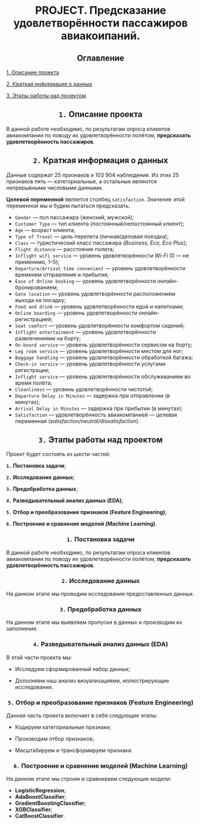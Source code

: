 # <center> **PROJECT. Предсказание удовлетворённости пассажиров авиакоипаний.**

## <center> **Оглавление**
[1. Описание проекта](https://github.com/Ilya-Zakharenko/sf_data_sciense/tree/main/PROJECT_Predicting_airline_passenger_satisfaction/README.md#Описание-проекта)

[2. Краткая информация о данных](https://github.com/Ilya-Zakharenko/sf_data_sciense/tree/main/PROJECT_Predicting_airline_passenger_satisfaction/README.md#Краткая-информация-о-данных)

[3. Этапы работы над проектом](https://github.com/Ilya-Zakharenko/sf_data_sciense/tree/main/PROJECT_Predicting_airline_passenger_satisfaction/README.md#Этапы-работы-над-проектом)



## <center> **`1.` Описание проекта**
В данной работе необходимо, по результатам опроса клиентов авиакомпании по поводу их удовлетворённости полётом, **предсказать удовлетворённость пассажиров**.



## <center> **`2.` Краткая информация о данных**
Данные содержат 25 признаков и 103 904 наблюдения. Из этих 25 признаков пять — категориальные, а остальные являются непрерывными числовыми данными.

**Целевой переменной** является столбец `satisfaction`. Значение этой переменной мы и будем пытаться предсказать.

* `Gender` — пол пассажира (женский, мужской);
* `Customer Type` — тип клиента (постоянный/непостоянный клиент);
* `Age` — возраст клиента;
* `Type of Travel` — цель перелета (личная/деловая поездка);
* `Class` — туристический класс пассажира (*Business, Eco, Eco Plus*);
* `Flight distance` — расстояние полета;
* `Inflight wifi service` — уровень удовлетворённости *Wi-Fi* (0 — не применимо, 1–5);
* `Departure/Arrival time convenient` — уровень удовлетворённости временем отправления и прибытия;
* `Ease of Online booking` — уровень удовлетворённости онлайн-бронированием;
* `Gate location` — уровень удовлетворённости расположением выхода на посадку;
* `Food and drink` — уровень удовлетворённости едой и напитками;
* `Online boarding` — уровень удовлетворённости онлайн-регистрацией;
* `Seat comfort` — уровень удовлетворённости комфортом сидений;
* `Inflight entertainment` — уровень удовлетворённости развлечениями на борту;
* `On-board service` — уровень удовлетворённости сервисом на борту;
* `Leg room service` — уровень удовлетворённости местом для ног;
* `Baggage handling` — уровень удовлетворённости обработкой багажа;
* `Check-in service` — уровень удовлетворённости услугами регистрации;
* `Inflight service` — уровень удовлетворённости обслуживанием во время полёта;
* `Cleanliness` — уровень удовлетворённости чистотой;
* `Departure Delay in Minutes` — задержка при отправлении (в минутах);
* `Arrival Delay in Minutes` — задержка при прибытии (в минутах);
* `Satisfaction` — удовлетворённость авиакомпанией — целевая переменная (*satisfaction/neutral/dissatisfaction*).



## <center> **`3.` Этапы работы над проектом**
Проект будет состоять из шести частей:

**`1.` Постановка задачи**;

**`2.` Исследование данных**;

**`3.` Предобработка данных**;

**`4.` Разведывательный анализ данных (EDA)**;

**`5.` Отбор и преобразование признаков (Feature Engineering)**;

**`6.` Построение и сравнение моделей (Machine Learning)**.


### <center> **`1.` Постановка задачи**
В данной работе необходимо, по результатам опроса клиентов авиакомпании по поводу их удовлетворённости полётом, **предсказать удовлетворённость пассажиров**.



### <center> **`2.` Исследование данных**
На данном этапе мы проводим исследование предоставленных данных. 



### <center> **`3.` Предобработка данных**
На данном этапе мы выявляем пропуски в данных и производим их заполнение.


### <center> **`4.` Разведывательный анализ данных (EDA)**
В этой части проекта мы:

* Исследуем сформированный набор данных; 

* Дополняем наш анализ визуализациями, иллюстрирующие исследование.


### <center> **`5.` Отбор и преобразование признаков (Feature Engineering)**
Данная часть проекта включает в себя следующие этапы:

* Кодируем категориальные признаки;

* Производим отбор признаков;

* Масштабируем и трансформируем признаки.


### <center> **`6.` Построение и сравнение моделей (Machine Learning)**
На данном этапе мы строим и сравниваем следующие модели:

* **LogisticRegression**;
* **AdaBoostClassifier**;
* **GradientBoostingClassifier**;
* **XGBClassifier**;
* **CatBoostClassifier**.



